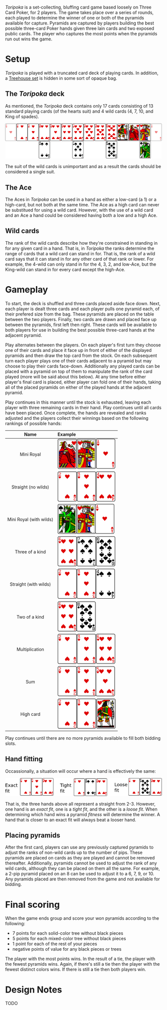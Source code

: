 *Toripoka* is a set-collecting, bluffing card game based loosely on Three Card Poker, for 2 players.  The game takes place over a series of rounds, each played to determine the winner of one or both of the pyramids available for capture.  Pyramids are captured by players building the best possible three-card Poker hands given three lain cards and two exposed public cards.  The player who captures the most points when the pyramids run out wins the game.

Setup
=====

*Toripoka* is played with a truncated card deck of playing cards. In addition, a [Treehouse set](http://www.looneylabs.com/rules/treehouse) is hidden in some sort of opaque bag.

The *Toripoka* deck
-------------------

As mentioned, the *Toripoka* deck contains only 17 cards consisting of 13 standard playing cards (of the hearts suit) and 4 wild cards (4, 7, 10, and King of spades).

![the-deck](https://raw.githubusercontent.com/fogus/spiel/master/pyramidenspiel/toripoka/graphics/the-deck.png)

The suit of the wild cards is unimportant and as a result the cards should be considered a single suit. 

The Ace
-------

The Aces in *Toripoka* can be used in a hand as either a low-card (a 1) or a high-card, but not both at the same time.  The Ace as a high card can never be substitued for using a wild card.  However, with the use of a wild card and an Ace a hand could be considered having both a low and a high Ace.  

Wild cards
----------

The rank of the wild cards describe how they're constrained in standing in for any given card in a hand.  That is, in *Toripoka* the ranks determine the range of cards that a wild card can stand in for.  That is, the rank of a wild card says that it can stand in for any other card of that rank or lower.  For example, the 4-wild can only stand in for the 4, 3, 2, and low-Ace, but the King-wild can stand in for every card except the high-Ace.

Gameplay
========

To start, the deck is shuffled and three cards placed aside face down.  Next, each player is dealt three cards and each player pulls one pyramid each, of their prefered size from the bag.  These pyramids are placed on the table between the two players.  Finally, two cards are drawn and placed face up between the pyramids, first left then right.  These cards will be available to both players for use in building the best possible three-card hands at the adjacent pyramid.

Play alternates between the players.  On each player's first turn they choose one of their cards and place it face up in front of either of the displayed pyramids and then draw the top card from the stock. On each subsequent turn each player plays one of their cards adjacent to a pyramid but may choose to play their cards face-down.  Additionally any played cards can be placed with a pyramid on top of them to manipulate the rank of the card played (more will be said about this below).  At any time before either player's final card is placed, either player can fold one of their hands, taking all of the placed pyramids on either of the played hands at the adjacent pyramid.

Play continues in this manner until the stock is exhausted, leaving each player with three remaining cards in their hand.  Play continues until all cards have been placed.  Once complete, the hands are revealed and ranks adjusted and the players collect their winnings based on the following rankings of possible hands:

Name | Example 
 :---: | :---
 Mini Royal | ![mini-royal](http://raw.githubusercontent.com/fogus/spiel/master/pyramidenspiel/toripoka/graphics/mini-royal-no-wilds.png)
 Straight (no wilds) | ![straight-nw](https://raw.githubusercontent.com/fogus/spiel/master/pyramidenspiel/toripoka/graphics/straight-no-wilds.png)
 Mini Royal (with wilds) | ![mini-royal-ww](https://raw.githubusercontent.com/fogus/spiel/master/pyramidenspiel/toripoka/graphics/mini-royal-with-wilds.png)
 Three of a kind | ![3oak](https://raw.githubusercontent.com/fogus/spiel/master/pyramidenspiel/toripoka/graphics/three-of-a-kind.png)
 Straight (with wilds) | ![straight-ww](https://raw.githubusercontent.com/fogus/spiel/master/pyramidenspiel/toripoka/graphics/straight-with-wilds.png)
 Two of a kind | ![2oak](https://raw.githubusercontent.com/fogus/spiel/master/pyramidenspiel/toripoka/graphics/two-of-a-kind.png)
 Multiplication | ![mult](https://raw.githubusercontent.com/fogus/spiel/master/pyramidenspiel/toripoka/graphics/multiplication.png)
 Sum | ![sum](https://raw.githubusercontent.com/fogus/spiel/master/pyramidenspiel/toripoka/graphics/addition.png)
 High card | ![mini-royal-ww](https://raw.githubusercontent.com/fogus/spiel/master/pyramidenspiel/toripoka/graphics/high-card.png)

Play continues until there are no more pyramids available to fill both bidding slots.

Hand fitting
------------

Occassionally, a situation will occur where a hand is effectively the same:

![fits](https://raw.githubusercontent.com/fogus/spiel/master/pyramidenspiel/toripoka/graphics/fits.png)

That is, the three hands above all represent a straight from 2-3.  However, one hand is an *exact fit*, one is a *tight fit*, and the other is a *loose fit*.  When determining which hand wins a pyramid *fitness* will determine the winner.  A hand that is closer to an exact fit will always beat a looser hand.


Placing pyramids
----------------

After the first card, players can use any previously captured pyramids to adjust the ranks of non-wild cards up to the number of pips.  These pyramids are placed on cards as they are played and cannot be removed thereafter.  Additionally, pyramids cannot be used to adjust the rank of any wild cards, although they can be placed on them all the same.  For example, a 2-pip pyramid placed on an 8 can be used to adjust it to a 6, 7, 9, or 10.  Any pyramids placed are then removed from the game and not available for bidding.

Final scoring
=============

When the game ends group and score your won pyramids according to the following:

 * 7 points for each solid-color tree without black pieces
 * 5 points for each mixed-color tree without black pieces
 * 1 point for each of the rest of your pieces
 * negative points of value for any black pieces or trees

The player with the most points wins.  In the result of a tie, the player with the fewest pyramids wins.  Again, if there's still a tie then the player with the fewest distinct colors wins.  If there is still a tie then both players win.

Design Notes
============

TODO

